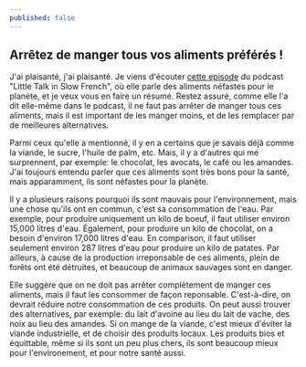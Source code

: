 ```yaml
---
published: false
---
```

## Arrêtez de manger tous vos aliments préférés !

J'ai plaisanté, j'ai plaisanté. Je viens d'écouter [cette episode](https://open.spotify.com/episode/4Y0V5eWg4EmWltK5gNcFlu?si=eZXwL3ulSfGTIVakdd_UaA) du podcast "Little Talk in Slow French", où elle parle des aliments néfastes pour le planète, et je veux vous en faire un résumé. Restez assuré, comme elle l'a dit elle-même dans le podcast, il ne faut pas arrêter de manger tous ces aliments, mais il est important de les manger moins, et de les remplacer par de meilleures alternatives.

Parmi ceux qu'elle a mentionné, il y en a certains que je savais déjà comme la viande, le sucre, l'huile de palm, etc. Mais, il y a d'autres qui me surprennent, par exemple: le chocolat, les avocats, le café ou les amandes. J'ai toujours entendu parler que ces aliments sont très bons pour la santé, mais apparamment, ils sont néfastes pour la planète.

Il y a plusieurs raisons pourquoi ils sont mauvais pour l'environnement, mais une chose qu'ils ont en commun, c'est sa consommation de l'eau. Par exemple, pour produire uniquement un kilo de boeuf, il faut utiliser environ 15,000 litres d'eau. Également, pour produire un kilo de chocolat, on a besoin d'environ 17,000 litres d'eau. En comparison, il faut utiliser seulement environ 287 litres d'eau pour produire un kilo de patates. Par ailleurs, à cause de la production irreponsable de ces aliments, plein de forêts ont été détruites, et beaucoup de animaux sauvages sont en danger.

Elle suggère que on ne doit pas arrêter complètement de manger ces aliments, mais il faut les consommer de façon reponsable. C'est-à-dire, on devrait réduire notre consommation de ces produits. On peut aussi trouver des alternatives, par exemple: du lait d'avoine au lieu du lait de vache, des noix au lieu des amandes. Si on mange de la viande, c'est mieux d'éviter la viande industrielle, et de choisir des produits locaux. Les produits bios et équittable, même si ils sont un peu plus chers, ils sont beaucoup mieux pour l'environement, et pour notre santé aussi. 